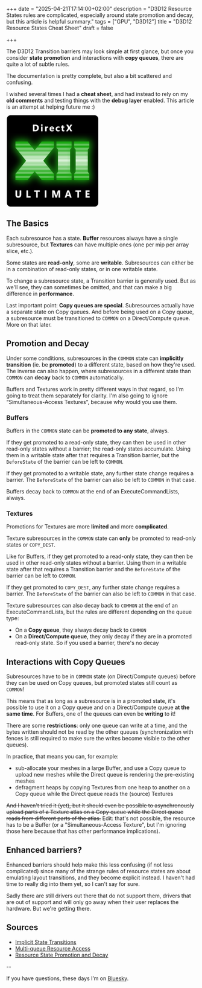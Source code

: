 +++
date = "2025-04-21T17:14:00+02:00"
description = "D3D12 Resource States rules are complicated, especially around state promotion and decay, but this article is helpful summary."
tags = ["GPU", "D3D12"]
title = "D3D12 Resource States Cheat Sheet"
draft = false

+++

The D3D12 Transition barriers may look simple at first glance, but once you consider **state promotion** and interactions with **copy queues**, there are quite a lot of subtle rules. 

The documentation is pretty complete, but also a bit scattered and confusing. 

I wished several times I had a **cheat sheet**, and had instead to rely on my **old comments** and testing things with the **debug layer** enabled. This article is an attempt at helping future me :) 

![DirectX 12 logo](images/DirectX_12_Ultimate.png)

<!--more-->

## The Basics 

Each subresource has a state. **Buffer** resources always have a single subresource, but **Textures** can have multiple ones (one per mip per array slice, etc.).

Some states are **read-only**, some are **writable**. Subresources can either be in a combination of read-only states, or in one writable state. 

To change a subresource state, a Transition barrier is generally used. But as we'll see, they can sometimes be omitted, and that can make a big difference in **performance**. 

Last important point: **Copy queues are special**. Subresources actually have a separate state on Copy queues. And before being used on a Copy queue, a subresource must be transitioned to `COMMON` on a Direct/Compute queue. More on that later. 

## Promotion and Decay 

Under some conditions, subresources in the `COMMON` state can **implicitly transition** (ie. be **promoted**) to a different state, based on how they're used. The inverse can also happen, where subresources in a different state than `COMMON` can **decay** back to `COMMON` automatically. 

Buffers and Textures work in pretty different ways in that regard, so I'm going to treat them separately for clarity. I'm also going to ignore “Simultaneous-Access Textures”, because why would you use them.

### Buffers

Buffers in the `COMMON` state can be **promoted to any state**, always. 

If they get promoted to a read-only state, they can then be used in other read-only states without a barrier; the read-only states accumulate. Using them in a writable state after that requires a Transition barrier, but the `BeforeState` of the barrier can be left to `COMMON`. 

If they get promoted to a writable state, any further state change requires a barrier. The `BeforeState` of the barrier can also be left to `COMMON` in that case.

Buffers decay back to `COMMON` at the end of an ExecuteCommandLists, always.

### Textures

Promotions for Textures are more **limited** and more **complicated**.

Texture subresources in the `COMMON` state can **only** be promoted to read-only states or `COPY_DEST`. 

Like for Buffers, if they get promoted to a read-only state, they can then be used in other read-only states without a barrier. Using them in a writable state after that requires a Transition barrier and the `BeforeState` of the barrier can be left to `COMMON`. 

If they get promoted to `COPY_DEST`, any further state change requires a barrier. The `BeforeState` of the barrier can also be left to `COMMON` in that case.

Texture subresources can also decay back to `COMMON` at the end of an ExecuteCommandLists, but the rules are different depending on the queue type:

 - On a **Copy queue**, they always decay back to `COMMON`
 - On a **Direct/Compute queue**, they only decay if they are in a promoted read-only state. So if you used a barrier, there's no decay 

## Interactions with Copy Queues

Subresources have to be in `COMMON` state (on Direct/Compute queues) before they can be used on Copy queues, but promoted states still count as `COMMON`! 

This means that as long as a subresource is in a promoted state, it's possible to use it on a Copy queue and on a Direct/Compute queue **at the same time**. For Buffers, one of the queues can even be **writing** to it! 

There are some **restrictions**: only one queue can write at a time, and the bytes written should not be read by the other queues (synchronization with fences is still required to make sure the writes become visible to the other queues). 

In practice, that means you can, for example:
 - sub-allocate your meshes in a large Buffer, and use a Copy queue to upload new meshes while the Direct queue is rendering the pre-existing meshes
 - defragment heaps by copying Textures from one heap to another on a Copy queue while the Direct queue reads the (source) Textures

~~And I haven't tried it (yet), but it should even be possible to asynchronously upload parts of a Texture atlas on a Copy queue while the Direct queue reads from different parts of the atlas.~~ Edit: that's not possible, the resource has to be a Buffer (or a "Simultaneous-Access Texture", but I'm ignoring those here because that has other performance implications).

## Enhanced barriers? 

Enhanced barriers should help make this less confusing (if not less complicated) since many of the strange rules of resource states are about emulating layout transitions, and they become explicit instead. I haven't had time to really dig into them yet, so I can't say for sure. 

Sadly there are still drivers out there that do not support them, drivers that are out of support and will only go away when their user replaces the hardware. But we're getting there.

## Sources

- [Implicit State Transitions](https://learn.microsoft.com/en-us/windows/win32/direct3d12/using-resource-barriers-to-synchronize-resource-states-in-direct3d-12#implicit-state-transitions)
- [Multi-queue Resource Access](https://learn.microsoft.com/en-us/windows/win32/direct3d12/user-mode-heap-synchronization#multi-queue-resource-access)
- [Resource State Promotion and Decay](https://microsoft.github.io/DirectX-Specs/d3d/D3D12EnhancedBarriers.html#resource-state-promotion-and-decay)


--

If you have questions, these days I’m on [Bluesky](https://bsky.app/profile/jeremy.laumon.name).


